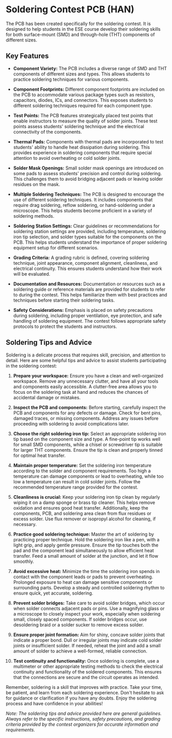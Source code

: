 # Soldering Contest PCB (HAN)

The PCB has been created specifically for the soldering contest. It is designed to help students in the ESE course develop their soldering skills for both surface-mount (SMD) and through-hole (THT) components of different sizes.

## Key Features

- **Component Variety:** The PCB includes a diverse range of SMD and THT components of different sizes and types. This allows students to practice soldering techniques for various components.

- **Component Footprints:** Different component footprints are included on the PCB to accommodate various package types such as resistors, capacitors, diodes, ICs, and connectors. This exposes students to different soldering techniques required for each component type.

- **Test Points:** The PCB features strategically placed test points that enable instructors to measure the quality of solder joints. These test points assess students' soldering technique and the electrical connectivity of the components.

- **Thermal Pads:** Components with thermal pads are incorporated to test students' ability to handle heat dissipation during soldering. This provides experience in soldering components that require special attention to avoid overheating or cold solder joints.

- **Solder Mask Openings:** Small solder mask openings are introduced on some pads to assess students' precision and control during soldering. This challenges them to avoid bridging adjacent pads or leaving solder residues on the mask.

- **Multiple Soldering Techniques:** The PCB is designed to encourage the use of different soldering techniques. It includes components that require drag soldering, reflow soldering, or hand-soldering under a microscope. This helps students become proficient in a variety of soldering methods.

- **Soldering Station Settings:** Clear guidelines or recommendations for soldering station settings are provided, including temperature, soldering iron tip selection, and solder types suitable for the components on the PCB. This helps students understand the importance of proper soldering equipment setup for different scenarios.

- **Grading Criteria:** A grading rubric is defined, covering soldering technique, joint appearance, component alignment, cleanliness, and electrical continuity. This ensures students understand how their work will be evaluated.

- **Documentation and Resources:** Documentation or resources such as a soldering guide or reference materials are provided for students to refer to during the contest. This helps familiarize them with best practices and techniques before starting their soldering tasks.

- **Safety Considerations:** Emphasis is placed on safety precautions during soldering, including proper ventilation, eye protection, and safe handling of soldering equipment. The contest follows appropriate safety protocols to protect the students and instructors.

## Soldering Tips and Advice

Soldering is a delicate process that requires skill, precision, and attention to detail. Here are some helpful tips and advice to assist students participating in the soldering contest:

1. **Prepare your workspace:** Ensure you have a clean and well-organized workspace. Remove any unnecessary clutter, and have all your tools and components easily accessible. A clutter-free area allows you to focus on the soldering task at hand and reduces the chances of accidental damage or mistakes.

2. **Inspect the PCB and components:** Before starting, carefully inspect the PCB and components for any defects or damage. Check for bent pins, damaged traces, or missing components. Address any issues before proceeding with soldering to avoid complications later.

3. **Choose the right soldering iron tip:** Select an appropriate soldering iron tip based on the component size and type. A fine-point tip works well for small SMD components, while a chisel or screwdriver tip is suitable for larger THT components. Ensure the tip is clean and properly tinned for optimal heat transfer.

4. **Maintain proper temperature:** Set the soldering iron temperature according to the solder and component requirements. Too high a temperature can damage components or lead to overheating, while too low a temperature can result in cold solder joints. Follow the recommended temperature range provided for the contest.

5. **Cleanliness is crucial:** Keep your soldering iron tip clean by regularly wiping it on a damp sponge or brass tip cleaner. This helps remove oxidation and ensures good heat transfer. Additionally, keep the components, PCB, and soldering area clean from flux residues or excess solder. Use flux remover or isopropyl alcohol for cleaning, if necessary.

6. **Practice good soldering technique:** Master the art of soldering by practicing proper technique. Hold the soldering iron like a pen, with a light grip, and apply gentle pressure. Ensure the tip touches both the pad and the component lead simultaneously to allow efficient heat transfer. Feed a small amount of solder at the junction, and let it flow smoothly.

7. **Avoid excessive heat:** Minimize the time the soldering iron spends in contact with the component leads or pads to prevent overheating. Prolonged exposure to heat can damage sensitive components or surrounding parts. Develop a steady and controlled soldering rhythm to ensure quick, yet accurate, soldering.

8. **Prevent solder bridges:** Take care to avoid solder bridges, which occur when solder connects adjacent pads or pins. Use a magnifying glass or a microscope to closely inspect your work, especially when soldering small, closely spaced components. If solder bridges occur, use desoldering braid or a solder sucker to remove excess solder.

9. **Ensure proper joint formation:** Aim for shiny, concave solder joints that indicate a proper bond. Dull or irregular joints may indicate cold solder joints or insufficient solder. If needed, reheat the joint and add a small amount of solder to achieve a well-formed, reliable connection.

10. **Test continuity and functionality:** Once soldering is complete, use a multimeter or other appropriate testing methods to check the electrical continuity and functionality of the soldered components. This ensures that the connections are secure and the circuit operates as intended.

Remember, soldering is a skill that improves with practice. Take your time, be patient, and learn from each soldering experience. Don't hesitate to ask for guidance or clarification if you have any doubts. Enjoy the soldering process and have confidence in your abilities!

*Note: The soldering tips and advice provided here are general guidelines. Always refer to the specific instructions, safety precautions, and grading criteria provided by the contest organizers for accurate information and requirements.*
